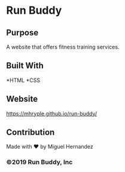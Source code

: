  # Run Buddy

## Purpose
A website that offers fitness training services.

## Built With
*HTML
*CSS

## Website
https://mhryple.github.io/run-buddy/

## Contribution
Made with ❤ by Miguel Hernandez

### ©2019 Run Buddy, Inc
